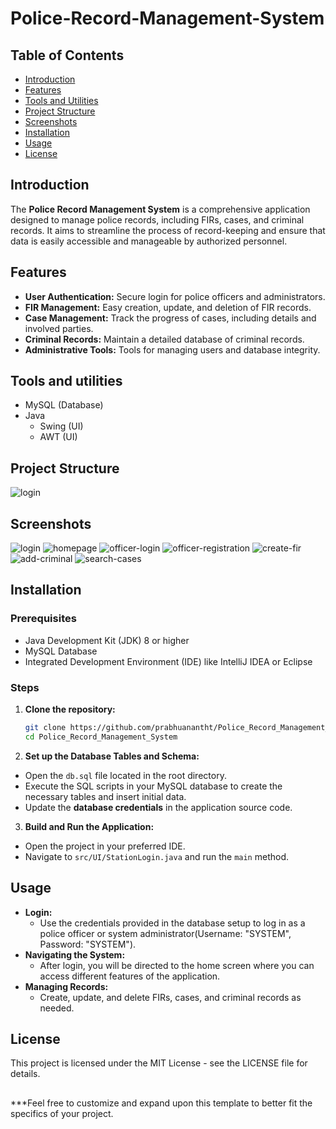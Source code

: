 # Police-Record-Management-System

## Table of Contents
- [Introduction](#introduction)
- [Features](#features)
- [Tools and Utilities](#Tools-and-utilities)
- [Project Structure](#project-structure)
- [Screenshots](#screenshots)
- [Installation](#installation)
- [Usage](#usage)
- [License](#license)

## Introduction
The **Police Record Management System** is a comprehensive application designed to manage police records, including FIRs, cases, and criminal records. It aims to streamline the process of record-keeping and ensure that data is easily accessible and manageable by authorized personnel.

## Features
- **User Authentication:** Secure login for police officers and administrators.
- **FIR Management:** Easy creation, update, and deletion of FIR records.
- **Case Management:** Track the progress of cases, including details and involved parties.
- **Criminal Records:** Maintain a detailed database of criminal records.
- **Administrative Tools:** Tools for managing users and database integrity.

## Tools and utilities
* MySQL (Database)
* Java
  * Swing (UI)
  * AWT (UI)

## Project Structure
![login](screens/0.png "Login")

## Screenshots
![login](screens/1.png "Login")
![homepage](screens/2.png "Officer Dashboard")
![officer-login](screens/3.png "Officer Login")
![officer-registration](screens/4.png "Officer Registration")
![create-fir](screens/5.png "Create FIR")
![add-criminal](screens/6.png "Criminal" )
![search-cases](screens/7.png "Search Case")

## Installation
### Prerequisites
- Java Development Kit (JDK) 8 or higher
- MySQL Database
- Integrated Development Environment (IDE) like IntelliJ IDEA or Eclipse

### Steps
1. **Clone the repository:**
    ```sh
    git clone https://github.com/prabhuanantht/Police_Record_Management_System.git
    cd Police_Record_Management_System
    ```

2. **Set up the Database Tables and Schema:**
  - Open the `db.sql` file located in the root directory.
  - Execute the SQL scripts in your MySQL database to create the necessary tables and insert initial data.
  - Update the **database credentials** in the application source code.

3. **Build and Run the Application:**
  - Open the project in your preferred IDE.
  - Navigate to `src/UI/StationLogin.java` and run the `main` method.

## Usage
- **Login:**
  - Use the credentials provided in the database setup to log in as a police officer or system administrator(Username: "SYSTEM", Password: "SYSTEM").
- **Navigating the System:**
  - After login, you will be directed to the home screen where you can access different features of the application.
- **Managing Records:**
  - Create, update, and delete FIRs, cases, and criminal records as needed.

## License

This project is licensed under the MIT License - see the LICENSE file for details.


##
***Feel free to customize and expand upon this template to better fit the specifics of your project.

